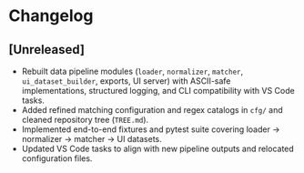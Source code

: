 ﻿# Changelog

## [Unreleased]
- Rebuilt data pipeline modules (`loader`, `normalizer`, `matcher`, `ui_dataset_builder`, exports, UI server) with ASCII-safe implementations, structured logging, and CLI compatibility with VS Code tasks.
- Added refined matching configuration and regex catalogs in `cfg/` and cleaned repository tree (`TREE.md`).
- Implemented end-to-end fixtures and pytest suite covering loader -> normalizer -> matcher -> UI datasets.
- Updated VS Code tasks to align with new pipeline outputs and relocated configuration files.

